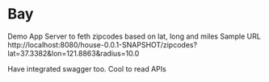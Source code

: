# Bay
Demo App Server to feth zipcodes based on lat, long and miles
Sample URL
http://localhost:8080/house-0.0.1-SNAPSHOT/zipcodes?lat=37.3382&lon=121.8863&radius=10.0

Have integrated swagger too. Cool to read APIs
